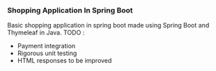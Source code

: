 ### Shopping Application In Spring Boot

Basic shopping application in spring boot made using Spring Boot and Thymeleaf in Java.
TODO : 
- Payment integration
- Rigorous unit testing
- HTML responses to be improved
